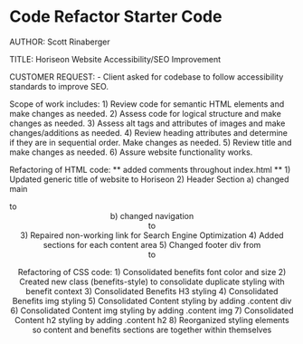 # Code Refactor Starter Code

AUTHOR: Scott Rinaberger

TITLE: Horiseon Website Accessibility/SEO Improvement

CUSTOMER REQUEST: - Client asked for codebase to follow accessibility standards to improve SEO.

Scope of work includes:
    1) Review code for semantic HTML elements and make changes as needed.
    2) Assess code for logical structure and make changes as needed.
    3) Assess alt tags and attributes of images and make changes/additions as needed.
    4) Review heading attributes and determine if they are in sequential order. Make changes as needed.
    5) Review title and make changes as needed.
    6) Assure website functionality works.

Refactoring of HTML code:
    ** added comments throughout index.html **
    1) Updated generic title of website to Horiseon
    2) Header Section
        a) changed main <div> to <header>
        b) changed navigation <div> to <nav>
    3) Repaired non-working link for Search Engine Optimization
    4) Added sections for each content area
    5) Changed footer div from <div> to <footer>

Refactoring of CSS code:
    1) Consolidated benefits font color and size 
    2) Created new class (benefits-style) to consolidate duplicate styling with benefit context
    3) Consolidated Benefits H3 styling 
    4) Consolidated Benefits img styling
    5) Consolidated Content styling by adding .content div
    6) Consolidated Content img styling by adding .content img
    7) Consolidated Content h2 styling by adding .content h2
    8) Reorganized styling elements so content and benefits sections are together within themselves




    

